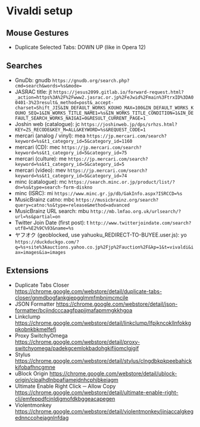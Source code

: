 Vivaldi setup
=============


Mouse Gestures
--------------

- Duplicate Selected Tabs: DOWN UP (like in Opera 12)


Searches
--------

- GnuDb: gnudb `https://gnudb.org/search.php?cmd=search&words=%s&mode=`
- JASRAC title: jt `https://jesus2099.gitlab.io/forward-request.html?_action=https%3A%2F%2Fwww2.jasrac.or.jp%2FeJwid%2Fmain%3FtrxID%3DA00401-3%23result&_method=post&_accept-charset=Shift_JIS&IN_DEFAULT_WORKS_KOUHO_MAX=100&IN_DEFAULT_WORKS_KOUHO_SEQ=1&IN_WORKS_TITLE_NAME1=%s&IN_WORKS_TITLE_CONDITION=1&IN_DEFAULT_SEARCH_WORKS_NAIGAI=0&RESULT_CURRENT_PAGE=1`
- Joshin web (catalogue): jc `https://joshinweb.jp/dps/srhzs.html?KEY=ZS_RECODE&KEY_M=ALL&KEYWORD=%s&REQUEST_CODE=1`
- mercari (analog / vinyl): mea `https://jp.mercari.com/search?keyword=%s&t1_category_id=5&category_id=1160`
- mercari (CD): mec `https://jp.mercari.com/search?keyword=%s&t1_category_id=5&category_id=75`
- mercari (culture): me `https://jp.mercari.com/search?keyword=%s&t1_category_id=5&category_id=5`
- mercari (video): mev `https://jp.mercari.com/search?keyword=%s&t1_category_id=5&category_id=74`
- minc (catalogue): mc `https://search.minc.or.jp/product/list/?dn=%s&type=search-form-diskno`
- minc (ISRC): mi `https://www.minc.gr.jp/db/GakInfo.aspx?ISRCCD=%s`
- MusicBrainz catno: mbc `https://musicbrainz.org/search?query=catno:%s&type=release&method=advanced`
- MusicBrainz URL search: mbu `http://mb.lmfao.org.uk/urlsearch/?url=%s&partial=on`
- Twitter Join Date (first post): t `http://www.twitterjoindate.com/search?utf8=%E2%9C%93&name=%s`
- ヤフオク (geoblocked, use yahuoku_REDIRECT-TO-BUYEE.user.js): yo `https://duckduckgo.com/?q=%s+site%3Aauctions.yahoo.co.jp%2Fjp%2Fauction%2F&kp=1&t=vivaldi&iax=images&ia=images`


Extensions
----------

- Duplicate Tabs Closer https://chrome.google.com/webstore/detail/duplicate-tabs-closer/gnmdbogfankgjepgglmmfmbnimcmcjle
- JSON Formatter https://chrome.google.com/webstore/detail/json-formatter/bcjindcccaagfpapjjmafapmmgkkhgoa
- Linkclump https://chrome.google.com/webstore/detail/linkclump/lfpjkncokllnfokkgpkobnkbkmelfefj
- Proxy SwitchyOmega https://chrome.google.com/webstore/detail/proxy-switchyomega/padekgcemlokbadohgkifijomclgjgif
- Stylus https://chrome.google.com/webstore/detail/stylus/clngdbkpkpeebahjckkjfobafhncgmne
- uBlock Origin https://chrome.google.com/webstore/detail/ublock-origin/cjpalhdlnbpafiamejdnhcphjbkeiagm
- Ultimate Enable Right Click ─ Allow Copy https://chrome.google.com/webstore/detail/ultimate-enable-right-cli/emfeppdfcjnldjgmofdkbggeacapegen
- Violentmonkey https://chrome.google.com/webstore/detail/violentmonkey/jinjaccalgkegednnccohejagnlnfdag
